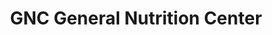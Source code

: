 ---
title: "GNC General Nutrition Center"
url: /philadelphia/gnc-general-nutrition-center/
shop: Supermarkt
---